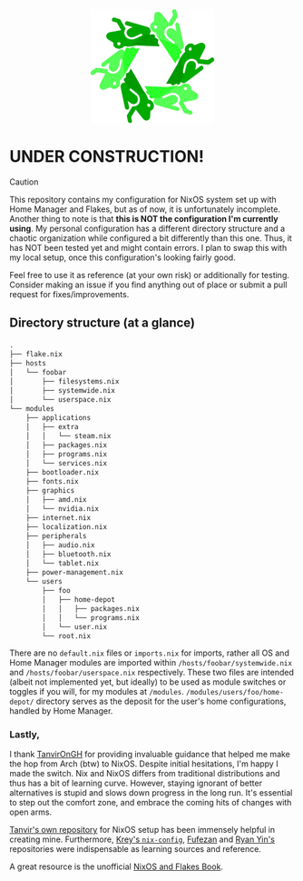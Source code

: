 <div align="center">
  <img src="hexagons/caped-frogs.png" alt="Caped frogs in hexagon, a parody of the Nix & NixOS logo" widdth="200" height="200">
</div>

# UNDER CONSTRUCTION!

> [!CAUTION]
> This repository contains my configuration for NixOS system set up with Home Manager and Flakes, but as of now, it is unfortunately incomplete. Another thing to note is that **this is NOT the configuration I'm currently using**. My personal configuration has a different directory structure and a chaotic organization while configured a bit differently than this one. Thus, it has NOT been tested yet and might contain errors. I plan to swap this with my local setup, once this configuration's looking fairly good.
>
> Feel free to use it as reference (at your own risk) or additionally for testing. Consider making an issue if you find anything out of place or submit a pull request for fixes/improvements.

## Directory structure (at a glance)

```
.
├── flake.nix
├── hosts
│   └── foobar
│       ├── filesystems.nix
│       ├── systemwide.nix
│       └── userspace.nix
└── modules
    ├── applications
    │   ├── extra
    │   │   └── steam.nix
    │   ├── packages.nix
    │   ├── programs.nix
    │   └── services.nix
    ├── bootloader.nix
    ├── fonts.nix
    ├── graphics
    │   ├── amd.nix
    │   └── nvidia.nix
    ├── internet.nix
    ├── localization.nix
    ├── peripherals
    │   ├── audio.nix
    │   ├── bluetooth.nix
    │   └── tablet.nix
    ├── power-management.nix
    └── users
        ├── foo
        │   ├── home-depot
        │   │   ├── packages.nix
        │   │   └── programs.nix
        │   └── user.nix
        └── root.nix
```

There are no `default.nix` files or `imports.nix` for imports, rather all OS and Home Manager modules are imported within `/hosts/foobar/systemwide.nix` and `/hosts/foobar/userspace.nix` respectively. These two files are intended (albeit not implemented yet, but ideally) to be used as module switches or toggles if you will, for my modules at `/modules`. `/modules/users/foo/home-depot/` directory serves as the deposit for the user's home configurations, handled by Home Manager.

### Lastly,

I thank [TanvirOnGH](https://github.com/TanvirOnGH) for providing invaluable guidance that helped me make the hop from Arch (btw) to NixOS.
Despite initial hesitations, I'm happy I made the switch. Nix and NixOS differs from traditional distributions and thus has a bit of learning curve. However, staying ignorant of better alternatives is stupid and slows down progress in the long run. It's essential to step out the comfort zone, and embrace the coming hits of changes with open arms.

[Tanvir's own repository](https://github.com/TanvirOnGH/nix-config) for NixOS setup has been immensely helpful in creating mine. Furthermore, [Krey's `nix-config`](https://github.com/Kreyren/nixos-config), [Fufezan](https://github.com/fufexan/dotfiles) and [Ryan Yin's](https://github.com/ryan4yin/nix-config) repositories were indispensable as learning sources and reference.

A great resource is the unofficial [NixOS and Flakes Book](https://nixos-and-flakes.thiscute.world/introduction/).
